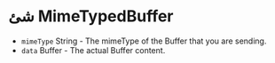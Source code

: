 # شئ MimeTypedBuffer

* `mimeType` String - The mimeType of the Buffer that you are sending.
* `data` Buffer - The actual Buffer content.